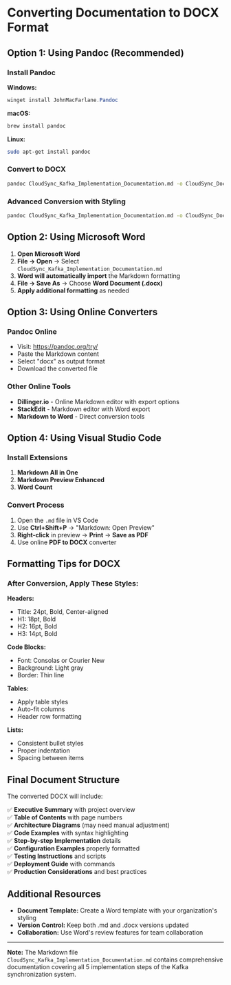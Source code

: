 # Converting Documentation to DOCX Format

## Option 1: Using Pandoc (Recommended)

### Install Pandoc
**Windows:**
```powershell
winget install JohnMacFarlane.Pandoc
```

**macOS:**
```bash
brew install pandoc
```

**Linux:**
```bash
sudo apt-get install pandoc
```

### Convert to DOCX
```bash
pandoc CloudSync_Kafka_Implementation_Documentation.md -o CloudSync_Documentation.docx
```

### Advanced Conversion with Styling
```bash
pandoc CloudSync_Kafka_Implementation_Documentation.md -o CloudSync_Documentation.docx --reference-doc=template.docx --toc --toc-depth=3
```

## Option 2: Using Microsoft Word

1. **Open Microsoft Word**
2. **File → Open** → Select `CloudSync_Kafka_Implementation_Documentation.md`
3. **Word will automatically import** the Markdown formatting
4. **File → Save As** → Choose **Word Document (.docx)**
5. **Apply additional formatting** as needed

## Option 3: Using Online Converters

### Pandoc Online
- Visit: https://pandoc.org/try/
- Paste the Markdown content
- Select "docx" as output format
- Download the converted file

### Other Online Tools
- **Dillinger.io** - Online Markdown editor with export options
- **StackEdit** - Markdown editor with Word export
- **Markdown to Word** - Direct conversion tools

## Option 4: Using Visual Studio Code

### Install Extensions
1. **Markdown All in One**
2. **Markdown Preview Enhanced**
3. **Word Count**

### Convert Process
1. Open the `.md` file in VS Code
2. Use **Ctrl+Shift+P** → "Markdown: Open Preview"
3. **Right-click** in preview → **Print** → **Save as PDF**
4. Use online **PDF to DOCX** converter

## Formatting Tips for DOCX

### After Conversion, Apply These Styles:

**Headers:**
- Title: 24pt, Bold, Center-aligned
- H1: 18pt, Bold
- H2: 16pt, Bold
- H3: 14pt, Bold

**Code Blocks:**
- Font: Consolas or Courier New
- Background: Light gray
- Border: Thin line

**Tables:**
- Apply table styles
- Auto-fit columns
- Header row formatting

**Lists:**
- Consistent bullet styles
- Proper indentation
- Spacing between items

## Final Document Structure

The converted DOCX will include:

✅ **Executive Summary** with project overview  
✅ **Table of Contents** with page numbers  
✅ **Architecture Diagrams** (may need manual adjustment)  
✅ **Code Examples** with syntax highlighting  
✅ **Step-by-step Implementation** details  
✅ **Configuration Examples** properly formatted  
✅ **Testing Instructions** and scripts  
✅ **Deployment Guide** with commands  
✅ **Production Considerations** and best practices  

## Additional Resources

- **Document Template:** Create a Word template with your organization's styling
- **Version Control:** Keep both .md and .docx versions updated
- **Collaboration:** Use Word's review features for team collaboration

---

**Note:** The Markdown file `CloudSync_Kafka_Implementation_Documentation.md` contains comprehensive documentation covering all 5 implementation steps of the Kafka synchronization system. 